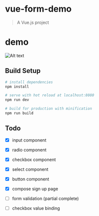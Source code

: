 # vue-form-demo

> A Vue.js project

# demo
![Alt text](https://dl.dropboxusercontent.com/s/tu429gjpffxf57d/A5593CAE-C2ED-4A47-B7E5-19B89EC87AE2-13505-0001CF78C536C2B0.gif?dl=0)

## Build Setup

``` bash
# install dependencies
npm install

# serve with hot reload at localhost:8080
npm run dev

# build for production with minification
npm run build
```

## Todo
- [x] input component
- [x] radio component
- [x] checkbox component
- [x] select component
- [x] button component
- [x] compose sign up page

- [ ] form validation (partial complete)
- [ ] checkbox value binding
